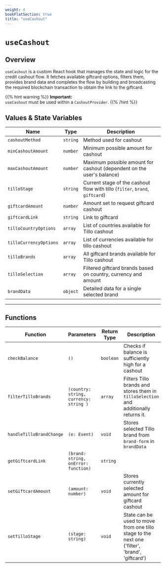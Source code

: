 ```yaml
---
weight: 4
bookFlatSection: true
title: "useCashout"
---
```


# `useCashout`

## Overview

`useCashout` is a custom React hook that manages the state and logic for the credit cashout flow. It fetches available giftcard options, filters them, provides brand data and completes the flow by building and broadcasting the required blockchain transaction to obtain the link to the giftcard.

{{% hint warning %}}
**Important:**  
`useCashout` must be used within a `CashoutProvider`.
{{% /hint %}}

## Values & State Variables

| Name                   | Type     | Description                                                                  |
|------------------------|----------|------------------------------------------------------------------------------|
| `cashoutMethod`        | `string` | Method used for cashout                                                      |
| `minCashoutAmount`     | `number` | Minimum possible amount for cashout                                          |
| `maxCashoutAmount`     | `number` | Maximum possible amount for cashout (dependent on the user's balance)        |
| `tilloStage`           | `string` | Current stage of the cashout flow with tillo (`filter`, `brand`, `giftcard`) |
| `giftcardAmount`       | `number` | Amount set to request giftcard cashout                                       |
| `giftcardLink`         | `string` | Link to giftcard                                                             |
| `tilloCountryOptions`  | `array`  | List of countries available for Tillo cashout                                |
| `tilloCurrencyOptions` | `array`  | List of currencies available for tillo cashout                               |
| `tilloBrands`          | `array`  | All giftcard brands available for Tillo cashout                              |
| `tilloSelection`       | `array`  | Filtered giftcard brands based on country, currency and amount               |
| `brandData`            | `object` | Detailed data for a single selected brand                                    |

---

## Functions

| Function                 | Parameters                             | Return Type | Description                                                         |
|--------------------------|----------------------------------------|-------------|---------------------------------------------------------------------|
| `checkBalance`           | `()`                                   | `boolean`   | Checks if balance is sufficiently high for a cashout                |
| `filterTilloBrands`      | `(country: string, currency: string )` | `array`      | Filters Tillo brands and stores them in `tilloSelection` and additionally returns it.           |
| `handleTilloBrandChange` | `(e: Event)`                           | `void`      | Stores selected Tillo brand from `brand-form` in `brandData`        |
| `getGiftcardLink`            | `(brand: string, onError: function)`                      | `string`    |                            |
| `setGiftcardAmount`      | `(amount: number)`                     | `void`      | Stores currently selected amount for giftcard cashout               |
| `setTilloStage`      | `(stage: string)`                           | `void`      | State can be used to move from one tillo stage to the next one ('filter', 'brand', 'giftcard')                      |

